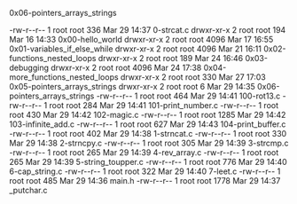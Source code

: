 0x06-pointers_arrays_strings

-rw-r--r-- 1 root root  336 Mar 29 14:37 0-strcat.c
drwxr-xr-x 2 root root  194 Mar 16 14:33 0x00-hello_world
drwxr-xr-x 2 root root 4096 Mar 17 16:55 0x01-variables_if_else_while
drwxr-xr-x 2 root root 4096 Mar 21 16:11 0x02-functions_nested_loops
drwxr-xr-x 2 root root  189 Mar 24 16:46 0x03-debugging
drwxr-xr-x 2 root root 4096 Mar 24 17:38 0x04-more_functions_nested_loops
drwxr-xr-x 2 root root  330 Mar 27 17:03 0x05-pointers_arrays_strings
drwxr-xr-x 2 root root    6 Mar 29 14:35 0x06-pointers_arrays_strings
-rw-r--r-- 1 root root  464 Mar 29 14:41 100-rot13.c
-rw-r--r-- 1 root root  284 Mar 29 14:41 101-print_number.c
-rw-r--r-- 1 root root  430 Mar 29 14:42 102-magic.c
-rw-r--r-- 1 root root 1285 Mar 29 14:42 103-infinite_add.c
-rw-r--r-- 1 root root  627 Mar 29 14:43 104-print_buffer.c
-rw-r--r-- 1 root root  402 Mar 29 14:38 1-strncat.c
-rw-r--r-- 1 root root  330 Mar 29 14:38 2-strncpy.c
-rw-r--r-- 1 root root  305 Mar 29 14:39 3-strcmp.c
-rw-r--r-- 1 root root  265 Mar 29 14:39 4-rev_array.c
-rw-r--r-- 1 root root  265 Mar 29 14:39 5-string_toupper.c
-rw-r--r-- 1 root root  776 Mar 29 14:40 6-cap_string.c
-rw-r--r-- 1 root root  322 Mar 29 14:40 7-leet.c
-rw-r--r-- 1 root root  485 Mar 29 14:36 main.h
-rw-r--r-- 1 root root 1778 Mar 29 14:37 _putchar.c